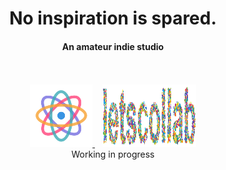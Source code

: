 <div align='center' >
  <h1>No inspiration is spared.</h1>
</div>

<div align='center' >
  <h4>An amateur indie studio</h4>
</div>

<br />
<br />

<div align='center' >
  <a href="https://nawb.deskbtm.com">
    <img src="./nawb.png" width="100"/>
  </a>
  &nbsp;&nbsp;
  <a href="https://letscollab.deskbtm.com">
   <img src="./letscollab.svg" width="150" height="100"/>
  </a>
</div>

<div align='center' >
  Working in progress
</div>
